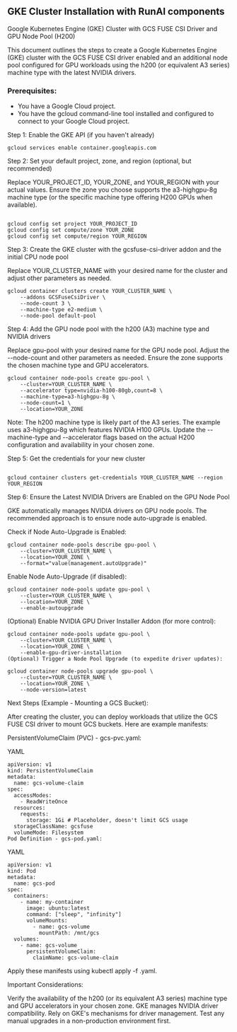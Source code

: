## GKE Cluster Installation with RunAI components

Google Kubernetes Engine (GKE) Cluster with GCS FUSE CSI Driver and GPU Node Pool (H200)

This document outlines the steps to create a Google Kubernetes Engine (GKE) cluster with the GCS FUSE CSI driver enabled and an additional node pool configured for GPU workloads using the h200 (or equivalent A3 series) machine type with the latest NVIDIA drivers.

### Prerequisites:

- You have a Google Cloud project.
- You have the gcloud command-line tool installed and configured to connect to your Google Cloud project.

Step 1: Enable the GKE API (if you haven't already)

```shell
gcloud services enable container.googleapis.com
```

Step 2: Set your default project, zone, and region (optional, but recommended)

Replace YOUR_PROJECT_ID, YOUR_ZONE, and YOUR_REGION with your actual values. Ensure the zone you choose supports the a3-highgpu-8g machine type (or the specific machine type offering H200 GPUs when available).

```shell

gcloud config set project YOUR_PROJECT_ID
gcloud config set compute/zone YOUR_ZONE
gcloud config set compute/region YOUR_REGION
```

Step 3: Create the GKE cluster with the gcsfuse-csi-driver addon and the initial CPU node pool

Replace YOUR_CLUSTER_NAME with your desired name for the cluster and adjust other parameters as needed.

```shell
gcloud container clusters create YOUR_CLUSTER_NAME \
    --addons GCSFuseCsiDriver \
    --node-count 3 \
    --machine-type e2-medium \
    --node-pool default-pool
```

Step 4: Add the GPU node pool with the h200 (A3) machine type and NVIDIA drivers

Replace gpu-pool with your desired name for the GPU node pool. Adjust the --node-count and other parameters as needed. Ensure the zone supports the chosen machine type and GPU accelerators.

```shell
gcloud container node-pools create gpu-pool \
    --cluster=YOUR_CLUSTER_NAME \
    --accelerator type=nvidia-h100-80gb,count=8 \
    --machine-type=a3-highgpu-8g \
    --node-count=1 \
    --location=YOUR_ZONE
```

Note: The h200 machine type is likely part of the A3 series. The example uses a3-highgpu-8g which features NVIDIA H100 GPUs. Update the --machine-type and --accelerator flags based on the actual H200 configuration and availability in your chosen zone.

Step 5: Get the credentials for your new cluster

```shell

gcloud container clusters get-credentials YOUR_CLUSTER_NAME --region YOUR_REGION
```

Step 6: Ensure the Latest NVIDIA Drivers are Enabled on the GPU Node Pool

GKE automatically manages NVIDIA drivers on GPU node pools. The recommended approach is to ensure node auto-upgrade is enabled.

Check if Node Auto-Upgrade is Enabled:

```shell
gcloud container node-pools describe gpu-pool \
    --cluster=YOUR_CLUSTER_NAME \
    --location=YOUR_ZONE \
    --format="value(management.autoUpgrade)"
```

Enable Node Auto-Upgrade (if disabled):

```shell
gcloud container node-pools update gpu-pool \
    --cluster=YOUR_CLUSTER_NAME \
    --location=YOUR_ZONE \
    --enable-autoupgrade
```

(Optional) Enable NVIDIA GPU Driver Installer Addon (for more control):

```shell
gcloud container node-pools update gpu-pool \
    --cluster=YOUR_CLUSTER_NAME \
    --location=YOUR_ZONE \
    --enable-gpu-driver-installation
(Optional) Trigger a Node Pool Upgrade (to expedite driver updates):
```

```shell
gcloud container node-pools upgrade gpu-pool \
    --cluster=YOUR_CLUSTER_NAME \
    --location=YOUR_ZONE \
    --node-version=latest
```

Next Steps (Example - Mounting a GCS Bucket):

After creating the cluster, you can deploy workloads that utilize the GCS FUSE CSI driver to mount GCS buckets. Here are example manifests:

PersistentVolumeClaim (PVC) - gcs-pvc.yaml:

YAML

```shell
apiVersion: v1
kind: PersistentVolumeClaim
metadata:
  name: gcs-volume-claim
spec:
  accessModes:
    - ReadWriteOnce
  resources:
    requests:
      storage: 1Gi # Placeholder, doesn't limit GCS usage
  storageClassName: gcsfuse
  volumeMode: Filesystem
Pod Definition - gcs-pod.yaml:
```

YAML

```shell
apiVersion: v1
kind: Pod
metadata:
  name: gcs-pod
spec:
  containers:
    - name: my-container
      image: ubuntu:latest
      command: ["sleep", "infinity"]
      volumeMounts:
        - name: gcs-volume
          mountPath: /mnt/gcs
  volumes:
    - name: gcs-volume
      persistentVolumeClaim:
        claimName: gcs-volume-claim
```

Apply these manifests using kubectl apply -f <filename>.yaml.

Important Considerations:

Verify the availability of the h200 (or its equivalent A3 series) machine type and GPU accelerators in your chosen zone.
GKE manages NVIDIA driver compatibility. Rely on GKE's mechanisms for driver management.
Test any manual upgrades in a non-production environment first.
